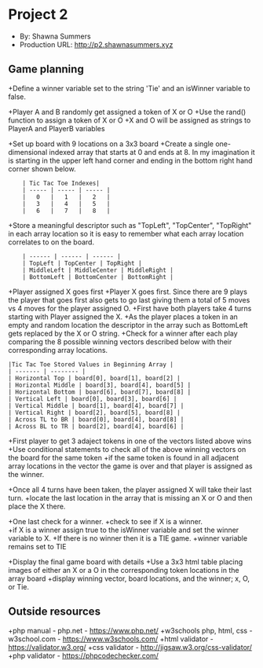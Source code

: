 # Project 2
+ By: Shawna Summers
+ Production URL: <http://p2.shawnasummers.xyz>

## Game planning

+Define a winner variable set to the string 'Tie' and an isWinner variable to false.

+Player A and B randomly get assigned a token of X or O
    +Use the rand() function to assign a token of X or O 
    +X and O will be assigned as strings to PlayerA and PlayerB variables
    
+Set up board with 9 locations on a 3x3 board
    +Create a single one-dimensional indexed array that starts at 0 and ends at 8.  In my imagination it is starting in the upper left hand corner and ending in the bottom right hand corner shown below.
    
        | Tic Tac Toe Indexes|
        | ----- | ----- | ----- |
        |   0   |   1   |   2   |
        |   3   |   4   |   5   |
        |   6   |   7   |   8   |
    
   +Store a meaningful descriptor such as "TopLeft", "TopCenter", "TopRight" in each array location so it is easy to remember what each array location correlates to on the board.
   
        | ------ | ------ | ------ |
        | TopLeft | TopCenter | TopRight |
        | MiddleLeft | MiddleCenter | MiddleRight |
        | BottomLeft | BottomCenter | BottomRight |
        
  
   
+Player assigned X goes first
    +Player X goes first.  Since there are 9 plays the player that goes first also gets to go last giving them a total of 5 moves vs 4 moves for the player assigned O.
    +First have both players take 4 turns starting with Player assigned the X. 
    +As the player places a token in an empty and random location the descriptor in the array such as BottomLeft gets replaced by the X or O string.
    +Check for a winner after each play comparing the 8 possible winning vectors described below with their corresponding array locations.
    
    |Tic Tac Toe Stored Values in Beginning Array |
    | ------- | -------- |
    | Horizontal Top | board[0], board[1], board[2] |
    | Horizontal Middle | board[3], board[4], board[5] |
    | Horizontal Bottom | board[6], board[7], board[8] |
    | Vertical Left | board[0], board[3], board[6] |
    | Vertical Middle | board[1], board[4], board[7] |
    | Vertical Right | board[2], board[5], board[8] |
    | Across TL to BR | board[0], board[4], board[8] |
    | Across BL to TR | board[2], board[4], board[6] |

+First player to get 3 adaject tokens in one of the vectors listed above wins
    +Use conditional statements to check all of the above winning vectors on the board for the same token
    +if the same token is found in all adjacent array locations in the vector the game is over and that player is assigned as the winner.

+Once all 4 turns have been taken, the player assigned X will take their last turn.
    +locate the last location in the array that is missing an X or O and then place the X there.
    

+One last check for a winner.
    +check to see if X is a winner.  
    +if X is a winner assign true to the isWinner variable and set the winner variable to X.
    +If there is no winner then it is a TIE game.
    +winner variable remains set to TIE
    
+Display the final game board with details
    +Use a 3x3 html table placing images of either an X or a O in the corresponding token locations in the array board 
    +display winning vector, board locations, and the winner; x, O, or Tie.



## Outside resources

+php manual - php.net - https://www.php.net/
+w3schools php, html, css - w3school.com - https://www.w3schools.com/
+html validator - https://validator.w3.org/
+css validator - http://jigsaw.w3.org/css-validator/
+php validator - https://phpcodechecker.com/
